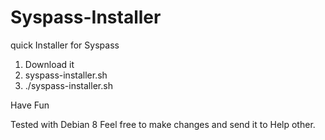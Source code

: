 # Syspass-Installer
quick Installer for Syspass 


1. Download it
2. syspass-installer.sh
3. ./syspass-installer.sh

Have Fun 


Tested with Debian 8 
Feel free to make changes and send it to Help other.
